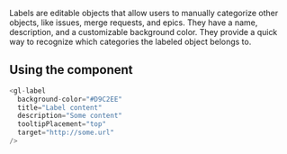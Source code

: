 Labels are editable objects that allow users to manually categorize other objects, like issues,
merge requests, and epics. They have a name, description, and a customizable background color.
They provide a quick way to recognize which categories the labeled object belongs to.

## Using the component

```js
<gl-label
  background-color="#D9C2EE"
  title="Label content"
  description="Some content"
  tooltipPlacement="top"
  target="http://some.url"
/>
```
